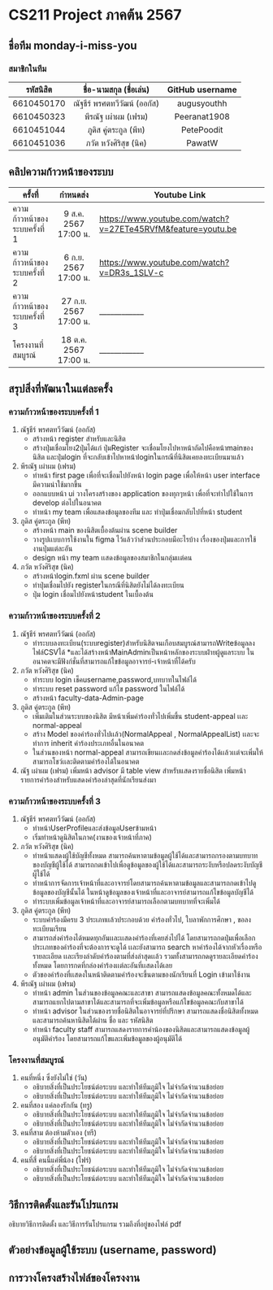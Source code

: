 # CS211 Project ภาคต้น 2567

## ชื่อทีม monday-i-miss-you

### สมาชิกในทีม
|  รหัสนิสิต  |    ชื่อ-นามสกุล (ชื่อเล่น)     |  GitHub username  |
|:-----------:|:------------------------------:|:-----------------:|
|  6610450170 |  ณัฐธีร์ พรศตทวีวัฒน์ (ออกัส)  |    augusyouthh    |
| 6610450323  |      พีรณัฐ เผ่าผม (เฟรม)      |   Peeranat1908    |
| 6610451044  |     ภูดิส คู่ตระกูล (พีท)      |    PetePoodit     |
| 6610451036  |     ภวัต หวังศิริสุข (นิค)     |      PawatW       |

## คลิปความก้าวหน้าของระบบ
| ครั้งที่                      |       กำหนดส่ง        | Youtube Link |
|-------------------------------|:---------------------:|--|
| ความก้าวหน้าของระบบครั้งที่ 1 | 9 ส.ค. 2567 17:00 น.  | https://www.youtube.com/watch?v=27ETe45RVfM&feature=youtu.be |
| ความก้าวหน้าของระบบครั้งที่ 2 | 6 ก.ย. 2567 17:00 น.  | https://www.youtube.com/watch?v=DR3s_1SLV-c |
| ความก้าวหน้าของระบบครั้งที่ 3 | 27 ก.ย. 2567 17:00 น. | ____________ |
| โครงงานที่สมบูรณ์             | 18 ต.ค. 2567 17:00 น. | ____________ |

## สรุปสิ่งที่พัฒนาในแต่ละครั้ง
### ความก้าวหน้าของระบบครั้งที่ 1
1. ณัฐธีร์ พรศตทวีวัฒน์ (ออกัส)
   * สร้างหน้า register สำหรับและนิสิต
   * สร้างปุ่มเชื่อมโยง2ปุ่มได้แก่ ปุ่มRegister จะเชื่อมโยงไปหาหน้าถัดไปคือหน้าmainของนิสิต และปุ่มlogin ที่จะกลับเข้าไปหาหน้าloginในกรณีที่นิสิตเคยลงทะเบียนมาแล้ว
2. พีรณัฐ เผ่าผม (เฟรม)
   * ทำหน้า first page เพื่อที่จะเชื่อมไปยังหน้า login page เพื่อให้หน้า user interface มีความน่าใช้มากขึ้น
   * ออกแบบหน้า ui วางโครงสร้างของ application ของทุกๆหน้า เพื่อที่จะทำไปใช้ในการ develop ต่อไปในอนาคต
   * ทำหน้า my team เพื่อแสดงข้อมูลของทีม และ ทำปุ่มเชื่อมกลับไปที่หน้า student
3. ภูดิส คู่ตระกูล (พีท)
   * สร้างหน้า main ของนิสิตเบื้องต้นผ่าน scene builder
   * วางรูปเเบบการใช้งานใน figma ไว้แล้วว่าส่วนประกอบมีอะไรบ้าง เรื่องของปุ่มและการใช้งานปุ่มแต่ละอัน
   * design หน้า my team เเสดงข้อมูลของสมาชิกในกลุ่มเเต่คน
4. ภวัต หวังศิริสุข (นิค)
    * สร้างหน้าlogin.fxml ผ่าน scene builder
    * ทำปุ่มเชื่อมไปยัง registerในกรณีที่นิสิตยังไม่ได้ลงทะเบียน
    * ปุ่ม login เชื่อมไปยังหน้าstudent ในเบื้องต้น

### ความก้าวหน้าของระบบครั้งที่ 2
1. ณัฐธีร์ พรศตทวีวัฒน์ (ออกัส)
    * ทำระบบลงทะเบียน(ระบบregister)สำหรับนิสิตจนเกือบสมบูรณ์สามารถWriteข้อมูลลงไฟล์CSVได้
    *และได้สร้างหน้าMainAdminเป็นหน้าหลักของระบบฝ่ายผู้ดูแลระบบ ในอนาคตจะมีฟังก์ชั่นที่สามารถแก้ไขข้อมูลอาจารย์-เจ้าหน้าที่ได้ครับ
2. ภวัต หวังศิริสุข (นิค)
    * ทำระบบ login เช็คusername,password,บทบาทในไฟล์ได้
    * ทำระบบ reset password แก้ไข password ในไฟล์ได้
    * สร้างหน้า faculty-data-Admin-page
3. ภูดิส คู่ตระกูล (พีท)
    * เพิ่มเติมในส่วนระบบของนิสิต มีหน้าเพิ่มคำร้องทั่วไปเพิ่มขึ้น student-appeal เเละ normal-appeal
    * สร้าง Model ของคำร้องทั่วไปเเล้ว(NormalAppeal , NormalAppealList) เเละจะทำการ inherit คำร้องประเภทอื่นในอนาคต
    * ในส่วนของหน้า normal-appeal สามารถเขียนเเละกดส่งข้อมูลคำร้องได้เเล้วเเต่จะเพิ่มให้สามารถโชว์เเละติดตามคำร้องได้ในอนาคต
4. ณัฐ เผ่าผม (เฟรม)
      เพิ่มหน้า advisor มี table view สำหรับแสดงรายชื่อนิสิต
      เพิ่มหน้ารายการคำร้องสำหรับแสดงคำร้องล่าสุดที่นักเรียนส่งมา

### ความก้าวหน้าของระบบครั้งที่ 3
1. ณัฐธีร์ พรศตทวีวัฒน์ (ออกัส)
    * ทำหน้าUserProfileและส่งข้อมูลUserข้ามหน้า
    * เริ่มทำหน้าดูนิสิตในภาค(งานของเจ้าหน้าที่ภาค)
2. ภวัต หวังศิริสุข (นิค)
   * ทำหน้าแสดงผู้ใช้บัญชีทั้งหมด สามารถค้นหาตามข้อมูลผู้ใช้ได้และสามารถกรองตามบทบาทของบัญชีผู้ใช้ได้ 
     สามารถกดเข้าไปเพื่อดูข้อมูลของผู้ใช้ได้และสามารถระงับหรือปลดระงับบัญชีผู็ใช้ได้
   * ทำหน้าการจัดการเจ้าหน้าที่และอาจารย์โดยสามารถค้นหาตามข้อมูลและสามารถกดเข้าไปดูข้อมูลของบัญชีนั้นได้
     ในหน้าดูข้อมูลของเจ้าหน้าที่และอาจารย์สามารถแก้ไขข้อมูลบัญชีได้
   * ทำระบบเพิ่มข้อมูลเจ้าหน้าที่และอาจารย์สามารถเลือกตามบทบาทที่จะเพิ่มได้
3. ภูดิส คู่ตระกูล (พีท)
     * ระบบคำร้องมีครบ 3 ประเภทเเล้วประกอบด้วย  คำร้องทั่วไป, ใบลาพักการศึกษา , ขอลงทะเบียนเรียน
     * สามารถส่งคำร้องได้หมดทุกอันเเละเเสดงคำร้องที่เคยส่งไปได้ โดยสามารถกดปุ่มเพื่อเลือกประเภทของคำร้องที่จะต้องการจะดูได้
       เเละยังสามารถ search หาคำร้องได้จากหัวเรื่องหรือรายละเอียด เเละเรียงลำดับคำร้องตามที่ส่งล่าสุดเเล้ว รวมทั้งสามารถกดดูรายละเอียดคำร้องทั้งหมด
       โดยการกดที่กล่องคำร้องเเต่ละอันที่เเสดงได้เลย
     * ตัวของคำร้องที่เเสดงในหน้าติดตามคำร้องจะขึ้นตามของนักเรียนที่ Login เข้ามาใช้งาน
4. พีรณัฐ เผ่าผม (เฟรม)
   * ทำหน้า admin ในส่วนของข้อมูลคณะและสาขา สามารถแสดงข้อมูลคณะทั้งหมดได้และสามารถแยกไปตามสาขาได้และสามารถที่จะเพิ่มข้อมูลหรือแก้ไขข้อมูลคณะกับสาขาได้
   * ทำหน้า advisor ในส่วนของรายชื่อนิสิตในอาจารย์ที่ปรึกษา สามารถแสดงชื่อนิสิตทั้งหมดและสามารถค้นหานิสิตได้ผ่าน ชื่อ และ รหัสนิสิต
   * ทำหน้า faculty staff สามารถแสดงรายการคำน้องของนิสิตและสามารถแสดงข้อมูลผู้อนุมัติคำร้อง โดยสามารถแก้ไขและเพิ่มข้อมูลของผู้อนุมัติได้

### โครงงานที่สมบูรณ์
1. คนที่หนึ่ง ซึ่งยังไม่ใช่ (วัน)
    * อธิบายสิ่งที่เป็นประโยชน์ต่อระบบ และทำให้ทีมภูมิใจ ไม่จำกัดจำนวนข้อย่อย
    * อธิบายสิ่งที่เป็นประโยชน์ต่อระบบ และทำให้ทีมภูมิใจ ไม่จำกัดจำนวนข้อย่อย
2. คนที่สอง แค่ลองรักกัน (ทรู)
    * อธิบายสิ่งที่เป็นประโยชน์ต่อระบบ และทำให้ทีมภูมิใจ ไม่จำกัดจำนวนข้อย่อย
    * อธิบายสิ่งที่เป็นประโยชน์ต่อระบบ และทำให้ทีมภูมิใจ ไม่จำกัดจำนวนข้อย่อย
3. คนที่สาม ต้องห้ามตัวเอง (ทรี)
    * อธิบายสิ่งที่เป็นประโยชน์ต่อระบบ และทำให้ทีมภูมิใจ ไม่จำกัดจำนวนข้อย่อย
    * อธิบายสิ่งที่เป็นประโยชน์ต่อระบบ และทำให้ทีมภูมิใจ ไม่จำกัดจำนวนข้อย่อย
4. คนที่สี่ คนนี้แค่พี่น้อง (โฟร์)
    * อธิบายสิ่งที่เป็นประโยชน์ต่อระบบ และทำให้ทีมภูมิใจ ไม่จำกัดจำนวนข้อย่อย
    * อธิบายสิ่งที่เป็นประโยชน์ต่อระบบ และทำให้ทีมภูมิใจ ไม่จำกัดจำนวนข้อย่อย

## วิธีการติดตั้งและรันโปรแกรม
อธิบายวิธีการติดตั้ง และวิธีการรันโปรแกรม รวมถึงที่อยู่ของไฟล์ pdf

## ตัวอย่างข้อมูลผู้ใช้ระบบ (username, password) 

## การวางโครงสร้างไฟล์ของโครงงาน
